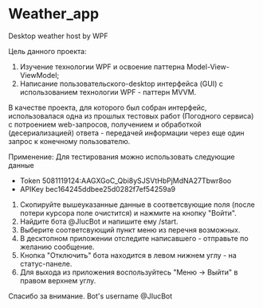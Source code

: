 # Weather_app
Desktop weather host by WPF 

Цель данного проекта:
1) Изучение технологии WPF и освоение паттерна Model-View-ViewModel; 
2) Написание пользовательского-desktop интерфейса (GUI) с использованием технологии WPF - паттерн MVVM.

В качестве проекта, для которого был собран интерфейс, использовалася одна из прошлых тестовых работ (Погодного сервиса) с потроением web-запросов,
получением и обработкой (десериализацией) ответа - передачей информации через еще один запрос к конечному пользователю.

Применение:
Для тестирования можно использовать следующие данные
- Token 5081119124:AAGXGoC_Qbi8ySJSVtHbPjMdNA27Tbwr8oo
- APIKey bec164245ddbee25d0282f7ef54259a9

1) Скопируйте вышеуказанные данные в соответсвующие поля (после потери курсора поле очистится) и нажмите на кнопку "Войти".
2) Найдите бота @JIucBot и напишите ему /start.
3) Выберите соответсвующий пункт меню из перечня возможных.
4) В десктопном приложении отследите написавшего - отправьте по желанию сообщение.
5) Кнопка "Отключить" бота находится в левом нижнем углу - на статус-панеле.
6) Для выхода из приложения воспользуйтесь "Меню -> Выйти" в правом верхнем углу.

Спасибо за внимание.
Bot's username @JIucBot

